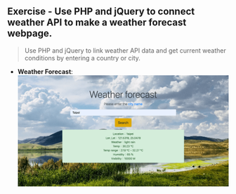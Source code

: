 ## Exercise - Use PHP and jQuery to connect weather API to make a weather forecast webpage.

> Use PHP and jQuery to link weather API data and get current weather conditions by entering a country or city.

- **Weather Forecast**:
![Weather Forecast](img/og-img.png "Weather Forecast")